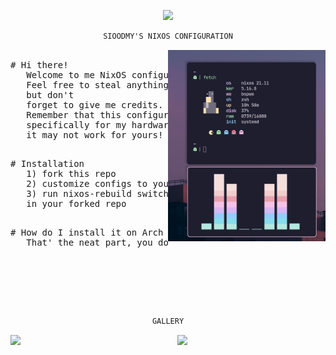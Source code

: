 

<p align="center">
  <img src="https://camo.githubusercontent.com/8c73ac68e6db84a5c58eef328946ba571a92829b3baaa155b7ca5b3521388cc9/68747470733a2f2f692e696d6775722e636f6d2f367146436c41312e706e67" width="200px" /> <br>
  
</p>

<div align="center">

```ocaml
SIOODMY'S NIXOS CONFIGURATION
```
</div>


<a href="#octocat--hi-there-thanks-for-dropping-by">
  <img alt="" align="right" width="50%" src="../assets/fetch.png"/>
</a>

<pre>

# Hi there!
   Welcome to me NixOS configuration. 
   Feel free to steal anything from here 
   but don't
   forget to give me credits.
   Remember that this configuration is made
   specifically for my hardware and
   it may not work for yours!
</pre>
<pre>

# Installation
   1) fork this repo
   2) customize configs to your likings
   3) run nixos-rebuild switch --flake .# 
   in your forked repo
</pre>
<pre>

# How do I install it on Arch Loonix?
   That' the neat part, you don't!
   
   
   
   
</pre>

<div align="center">
  
<br clear="right"/>
  
```ocaml
GALLERY
```
</div>

<img src="../assets/bar.gif" width="47%" align="right" />
<img src="../assets/ss.gif" width="47%" />

  

